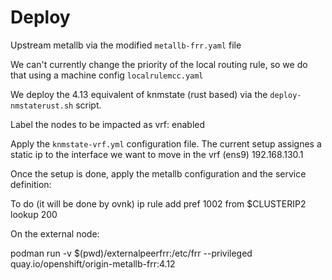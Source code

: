 # Deploy

Upstream metallb via the modified `metallb-frr.yaml` file

We can't currently change the priority of the local routing rule, so we do that
using a machine config `localrulemcc.yaml`

We deploy the 4.13 equivalent of knmstate (rust based) via the `deploy-nmstaterust.sh` script.

Label the nodes to be impacted as vrf: enabled

Apply the `knmstate-vrf.yml` configuration file.
The current setup assignes a static ip to the interface we want to move in the vrf (ens9)
192.168.130.1


Once the setup is done, apply the metallb configuration and the service definition:




To do (it will be done by ovnk)
ip rule add pref 1002 from $CLUSTERIP2 lookup 200

On the external node:

podman run -v $(pwd)/externalpeerfrr:/etc/frr --privileged quay.io/openshift/origin-metallb-frr:4.12 

